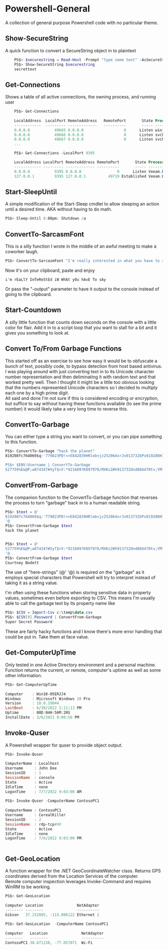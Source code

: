 # Powershell-General
A collection of general purpose Powershell code with no particular theme.

## Show-SecureString
A quick function to convert a SecureString object in to plaintext
```Powershell
    PS$> $securestring = Read-Host -Prompt "type some text" -AsSecureString
    PS$> Show-SecureString $securestring
    secrettext
```
## Get-Connections
Shows a table of all active connections, the owning process, and running user
```Powershell
    PS$> Get-Connections
    
    LocalAddress  LocalPort RemoteAddress   RemotePort       State Process                        User
    ------------  --------- -------------   ----------       ----- -------                        ----
    0.0.0.0           49665 0.0.0.0                  0      Listen wininit
    0.0.0.0           49666 0.0.0.0                  0      Listen svchost                        NT AUTHORITY\SYSTEM
    0.0.0.0           49667 0.0.0.0                  0      Listen svchost                        NT AUTHORITY\LOCAL
    ...

    PS$> Get-Connections -LocalPort 9395

    LocalAddress LocalPort RemoteAddress RemotePort       State Process                User
    ------------ --------- ------------- ----------       ----- -------                ----
    0.0.0.0           9395 0.0.0.0                0      Listen Veeam.EndPoint.Service NT AUTHORITY\SYSTEM
    127.0.0.1         9395 127.0.0.1          49719 Established Veeam.EndPoint.Service NT AUTHORITY\SYSTEM
```
## Start-SleepUntil
A simple modification of the Start-Sleep cmdlet to allow sleeping an action until a desired time. AKA without having to do math.

```Powershell
PS$> Sleep-Until 8:00pm; Shutdown /a
```

## ConvertTo-SarcasmFont
This is a silly function I wrote in the middle of an awful meeting to make a coworker laugh.

```Powershell
PS$> ConvertTo-SarcasmFont "I'm really interested in what you have to say"
```
Now it's on your clipboard, paste and enjoy
```
i'm rEaLlY InTeReStEd iN WhAt yOu hAvE To sAy
```
Or pass the "-output" parameter to have it output to the console instead of going to the clipboard.

## Start-Countdown
A silly little function that counts down seconds on the console with a little color for flair. Add it in to a script loop that you want to stall for a bit and it gives you something to look at.

## Convert To/From Garbage Functions
This started off as an exercise to see how easy it would be to obfuscate a bunch of text, possibly code, to bypass detection from host based antivirus.  I was playing around with just converting text in to its Unicode character number representation and then deliminating it with random text and that worked pretty well. Then I thought it might be a little too obvious looking that the numbers represented Unicode characters so I decided to multiply each one by a high prime digit.  
All said and done I'm not sure if this is considered encoding or encryption, but suffice to say without having these functions available (to see the prime number) it would likely take a very long time to reverse this.

## ConvertTo-Garbage
You can either type a string you want to convert, or you can pipe something to this function.
```Powershell  
PS$> ConvertTo-Garbage "hack the planet"
819208fc764069$q:'779823PD!<>E842839HRleb<jz252064xrJo913732bPx819208H795577X/QE252064l>J$sk882224=;"GNL850716RHGKb;tmN764069HRleb<jz866470G/LTY+X795577fc913732i$jI)!

PS$> $ENV:Username | ConvertTo-Garbage
527759%E&@P;w874347#SyT$>V:*921609?K897978/MXKsZ#h913732Ond866470tv;YM795577?K953117mp:j252064t!UQ519882'AzQy+*874347BMj!787700TIm"795577wop"j(uMb913732lzfIY=913732'AzQy+*
```
## ConvertFrom-Garbage
The companion function to the ConvertTo-Garbage function that reverses the process to turn "garbage" back in to a human readable string.

```Powershell  
PS$> $text = @'
819208fc764069$q:'779823PD!<>E842839HRleb<jz252064xrJo913732bPx819208H795577X/QE252064l>J$sk882224=;"GNL850716RHGKb;tmN764069HRleb<jz866470G/LTY+X795577fc913732i$jI)!
'@
PS$> ConvertFrom-Garbage $text
hack the planet


PS$> $text = @'
527759%E&@P;w874347#SyT$>V:*921609?K897978/MXKsZ#h913732Ond866470tv;YM795577?K953117mp:j252064t!UQ519882'AzQy+*874347BMj!787700TIm"795577wop"j(uMb913732lzfIY=913732'AzQy+*
'@
PS$> ConvertFrom-Garbage $text
Courtney Bodett
```
The use of "here-strings" (@'  '@) is required on the "garbage" as it employs special characters that Powershell will try to interpret instead of taking it as a string value.

I'm often using these functions when storing sensitive data in property values, sometimes even before exporting to CSV. This means I'm usually able to call the garbage text by its property name like
```Powershell  
PS$> $CSV = Import-Csv c:\temp\data.csv
PS$> $CSV[0].Password | ConvertFrom-Garbage
Super Secret Password
```
These are fairly hacky functions and I know there's more error handling that could be put in.  Take them at face value.  
  
## Get-ComputerUpTime  
Only tested in one Active Directory environment and a personal machine.  Function returns the current, or remote, computer's uptime as well as some other information.  
  
```Powershell  
PS$> Get-ComputerUpTime  
  
Computer    : Win10-05ERJJ4
Windows     : Microsoft Windows 10 Pro
Version     : 10.0.19044
LastBoot    : 6/30/2022 2:11:13 PM
Uptime      : 00D:04H:56M:20S
InstallDate : 3/6/2021 8:00:56 PM  
```  
  
## Invoke-Quser  
A Powershell wrapper for quser to provide object output.  
  
```Powershell
PS$> Invoke-Quser  
  
ComputerName : Localhost
Username     : John Doe
SessionID    : 1
SessionName  : console
State        : Active
IdleTime     : none
LogonTime    : 7/7/2022 9:03:00 AM  
  
PS$> Invoke-Quser -ComputerName ContosoPC1  
  
ComputerName : ContosoPC1
Username     : CerealKiller
SessionID    : 2
SessionName  : rdp-tcp#90
State        : Active
IdleTime     : none
LogonTime    : 7/6/2022 9:03:00 PM  
  
```  
## Get-GeoLocation  
A function wrapper for the .NET GeoCoordinateWatcher class.  Returns GPS coordinates derived from the Location Services of the computer.  
Remote computer inspection leverages Invoke-Command and requires WinRM to be working. 
```Powershell
PS$> Get-GeoLocation 
  
Computer Location               NetAdapter
-------- --------               ----------
Gibson   37.232885, -115.806122 Ethernet 2 
  
PS$> Get-GeoLocation  -ComputerName ContosoPC1  
  
Computer   Location               NetAdapter
--------   --------               ----------
ContosoPC1 38.871138, -77.057071  Wi-Fi
  
```  